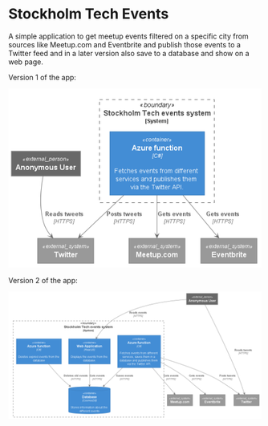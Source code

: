 # Stockholm Tech Events

A simple application to get meetup events filtered on a specific city from sources like Meetup.com and Eventbrite and publish those events to a Twitter feed and in a later version also save to a database and show on a web page.

Version 1 of the app:

![version1](/doc/container-diagram-v1.png)

Version 2 of the app:

![version2](/doc/container-diagram-v2.png)
